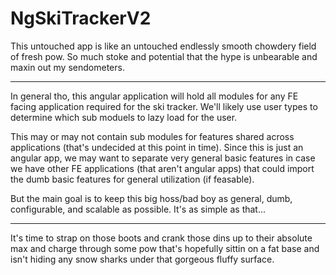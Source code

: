 # NgSkiTrackerV2

This untouched app is like an untouched endlessly smooth chowdery field of fresh pow. So much stoke and potential that the hype is unbearable and maxin out my sendometers.

---

In general tho, this angular application will hold all modules for any FE facing application required for the ski tracker. We'll likely use user types to determine which sub moduels to lazy load for the user.

This may or may not contain sub modules for features shared across applications (that's undecided at this point in time). Since this is just an angular app, we may want to separate very general basic features in case we have other FE applications (that aren't angular apps) that could import the dumb basic features for general utilization (if feasable).

But the main goal is to keep this big hoss/bad boy as general, dumb, configurable, and scalable as possible. It's as simple as that...

---

It's time to strap on those boots and crank those dins up to their absolute max and charge through some pow that's hopefully sittin on a fat base and isn't hiding any snow sharks under that gorgeous fluffy surface.
